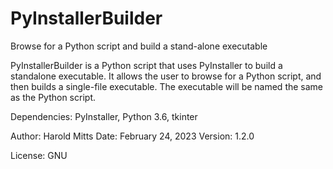 # PyInstallerBuilder
 Browse for a Python script and build a stand-alone executable

PyInstallerBuilder is a Python script that uses PyInstaller to build a standalone executable.
It allows the user to browse for a Python script, and then builds a single-file executable.
The executable will be named the same as the Python script.

Dependencies: PyInstaller, Python 3.6, tkinter

Author: Harold Mitts
Date: February 24, 2023
Version: 1.2.0

License: GNU
